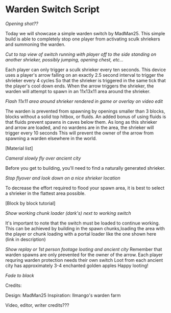 # Warden Switch Script

*Opening shot??*

Today we will showcase a simple warden switch by MadMan25.
This simple build is able to completely stop one player from activating sculk shriekers and summoning the warden.

*Cut to top view of switch running with player off to the side standing on another shrieker, possibly jumping, opening chest, etc...*

Each player can only trigger a sculk shrieker every ten seconds.
This device uses a player's arrow falling on an exactly 2.5 second interval to trigger the shrieker every 4 cycles
So that the shrieker is triggered in the same tick that the player's cool down ends.
When the arrow triggers the shrieker, the warden will attempt to spawn in an 11x13x11 area around the shrieker.

*Flash 11x11 area around shrieker rendered in game or overlay on video edit*

The warden is prevented from spawning by openings smaller than 3 blocks, blocks without a solid top hitbox, or fluids.
An added bonus of using fluids is that fluids prevent spawns in caves below them.
As long as this shrieker and arrow are loaded, and no wardens are in the area, the shrieker will trigger every 10 seconds
This will prevent the owner of the arrow from spawning a warden elsewhere in the world.

[Material list]

*Cameral slowly fly over ancient city*

Before you get to building, you'll need to find a naturally generated shrieker.

*Stop flyover and look down on a nice shrieker location*

To decrease the effort required to flood your spawn area, it is best to select a shrieker in the flattest area possible.

[Block by block tutorial]

*Show working chunk loader (dark's) next to working switch*

It's important to note that the switch must be loaded to continue working.
This can be achieved by building in the spawn chunks,loading the area with the player
or chunk loading with a portal loader like the one shown here (link in description)

*Show replay or 1st person footage looting and ancient city*
Remember that warden spawns are only prevented for the owner of the arrow.
Each player requring warden protection needs their own switch
Loot from each ancient city has approximately 3-4 enchanted golden apples
Happy looting!

*Fade to black*

Credits:

Design: MadMan25
Inspiration: Ilmango's warden farm

Video, editor, writer credits???
